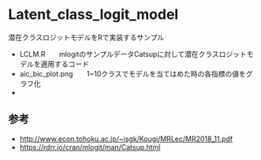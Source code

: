# Latent_class_logit_model

潜在クラスロジットモデルをRで実装するサンプル
- LCLM.R　　mlogitのサンプルデータCatsupに対して潜在クラスロジットモデルを適用するコード
- aic_bic_plot.png　　1~10クラスでモデルを当てはめた時の各指標の値をグラフ化
- 
## 参考
- http://www.econ.tohoku.ac.jp/~isgk/Kougi/MRLec/MR2018_11.pdf
- https://rdrr.io/cran/mlogit/man/Catsup.html
